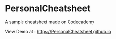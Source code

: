 # PersonalCheatsheet
A sample cheatsheet made on Codecademy


View Demo at : https://PersonalCheatsheet.github.io
